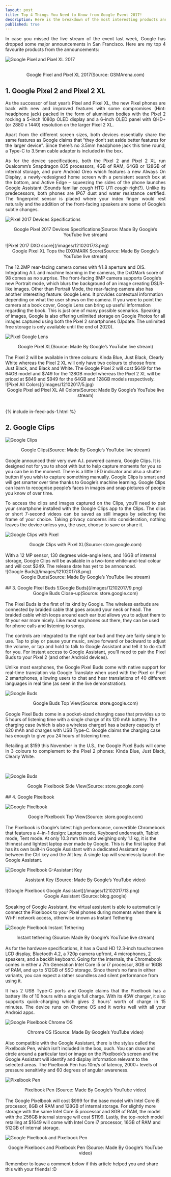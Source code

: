 ```yaml
---
layout: post
title: Top 4 Things You Need to Know from Google Event 2017!
description: Here is the breakdown of the most interesting products announced by Google!
published: true
---
```


<style type="text/css">
 p {
  text-align: justify;
}

img {
    display: block;
    margin: auto;
}
</style>

In case you missed the live stream of the event last week, Google has dropped some major announcements in San Francisco. Here are my top 4 favourite products from the announcements:

![Google Pixel and Pixel XL 2017](/images/12102017/1.PNG)
<br />
<center>Google Pixel and Pixel XL 2017(Source: GSMArena.com)</center>

## 1. Google Pixel 2 and Pixel 2 XL
As the successor of last year’s Pixel and Pixel XL, the new Pixel phones are back with new and improved features with some compromises (Hint: headphone jack) packed in the form of aluminium bodies with the Pixel 2 rocking a 5-inch 1080p OLED display and a 6-inch OLED panel with QHD+ (or 2880 x 1440) resolution on the larger Pixel 2 XL. 

Apart from the different screen sizes, both devices essentially share the same features as Google claims that “they don’t set aside better features for the larger device”. Since there’s no 3.5mm headphone jack this time round, a Type-C to 3.5mm cable adapter is included in the box. 

As for the device specifications, both the Pixel 2 and Pixel 2 XL run Qualcomm’s Snapdragon 835 processors, 4GB of RAM, 64GB or 128GB of internal storage, and pure Android Oreo which features a new Always On Display, a newly-redesigned home screen with a persistent search box at the bottom, and Active Edge – squeezing the sides of the phone launches Google Assistant (Sounds familiar *cough* HTC U11 *cough* right?). Unlike its predecessors, both phones are IP67 dust and water resistance certified. The fingerprint sensor is placed where your index finger would rest naturally and the addition of the front-facing speakers are some of Google’s subtle changes.

![Pixel 2017 Devices Specifications](/images/12102017/2.png)
<center>Google Pixel 2017 Devices Specifications(Source: Made By Google’s YouTube live stream)</center>
<br />
![Pixel 2017 DXO score](/images/12102017/3.png)
<center>Google Pixel XL Tops the DXOMARK Score(Source: Made By Google’s YouTube live stream)</center>
<br />
The 12.2MP rear-facing camera comes with f/1.8 aperture and OIS. Integrating A.I. and machine learning in the cameras, the DxOMark score of 98 comes as no surprise. The front-facing 8MP camera supports Google’s new Portrait mode, which blurs the background of an image creating DSLR-like images. Other than Portrait Mode, the rear-facing camera also has another interesting feature: Google Lens. It provides contextual information depending on what the user shows on the camera. If you were to point the camera at a book cover, Google Lens can bring up useful information regarding the book. This is just one of many possible scenarios. Speaking of images, Google is also offering unlimited storage on Google Photos for all images captured using both the Pixel 2 smartphones (Update: The unlimited free storage is only available until the end of 2020).

![Pixel Google Lens](/images/12102017/4.png)
<center>Google Pixel XL(Source: Made By Google’s YouTube live stream)</center>
<br />
The Pixel 2 will be available in three colours: Kinda Blue, Just Black, Clearly White whereas the Pixel 2 XL will only have two colours to choose from: Just Black, and Black and White. The Google Pixel 2 will cost $649 for the 64GB model and $749 for the 128GB model whereas the Pixel 2 XL will be priced at $849 and $949 for the 64GB and 128GB models respectively.

<br />
![Pixel All Colors](/images/12102017/5.jpg)
<center>Google Pixel ad Pixel XL All Colors(Source: Made By Google’s YouTube live stream)</center>
<br />

<br />
{% include in-feed-ads-1.html %}
<br />

## 2.	Google Clips
![Google Clips](/images/12102017/6.png)
<center>Google Clips(Source: Made By Google’s YouTube live stream)</center>
<br />
Google announced their very own A.I. powered camera, Google Clips. It is designed not for you to shoot with but to help capture moments for you so you can be in the moment. There is a little LED indicator and also a shutter button if you wish to capture something manually. Google Clips is smart and will get smarter over time thanks to Google’s machine learning. Google Clips can learn to recognise people’s faces in images and snap pictures of people you know of over time.

To access the clips and images captured on the Clips, you’ll need to pair your smartphone installed with the Google Clips app to the Clips. The clips or short 7-second videos can be saved as still images by selecting the frame of your choice. Taking privacy concerns into consideration, nothing leaves the device unless you, the user, choose to save or share it. 

![Google Clips with Pixel](/images/12102017/7.PNG)
<center>Google Clips with Pixel XL(Source: store.google.com)</center>
<br />
With a 12 MP sensor, 130 degrees wide-angle lens, and 16GB of internal storage, Google Clips will be available in a two-tone white-and-teal colour and will cost $249. The release date has yet to be announced.

<br />
![Google Buds](/images/12102017/8.png)
<center>Google Buds(Source: Made By Google’s YouTube live stream)</center>
<br />
## 3. Google Pixel Buds
![Google Buds](/images/12102017/9.png)
<center>Google Buds Close-up(Source: store.google.com)</center>
<br />
The Pixel Buds is the first of its kind by Google. The wireless earbuds are connected by braided cable that goes around your neck or head. The braided cable which loops around each ear bud allows you to adjust them to fit your ear more nicely. Like most earphones out there, they can be used for phone calls and listening to songs. 

The controls are integrated to the right ear bud and they are fairly simple to use.  Tap to play or pause your music, swipe forward or backward to adjust the volume, or tap and hold to talk to Google Assistant and tell it to do stuff for you. For instant access to Google Assistant, you’ll need to pair the Pixel Buds to your Pixel 2 (and other Android devices). 

Unlike most earphones, the Google Pixel Buds come with native support for real-time translation via Google Translate when used with the Pixel or Pixel 2 smartphones, allowing users to chat and hear translations of 40 different languages in real time (as seen in the live demonstration).

![Google Buds](/images/12102017/10.jpg)
<center>Google Buds Top View(Source: store.google.com)</center>
<br />
Google Pixel Buds come in a pocket-sized charging case that provides up to 5 hours of listening time with a single charge of its 120 mAh battery. The charging case (which is also a wireless charger) has a battery capacity of 620 mAh and charges with USB Type-C. Google claims the charging case has enough to give you 24 hours of listening time. 

Retailing at $159 this November in the U.S., the Google Pixel Buds will come in 3 colours to complement to the Pixel 2 phones: Kinda Blue, Just Black, Clearly White.

<br />

![Google Buds](/images/12102017/18.png)
<center>Google Pixelbook Side View(Source: store.google.com)</center>
<br />
## 4.	Google Pixelbook

![Google Pixelbook](/images/12102017/11.jpg)
<center>Google Pixelbook Top View(Source: store.google.com)</center>
<br />
The Pixelbook is Google’s latest high performance, convertible Chromebook that features a 4-in-1 design: Laptop mode, Keyboard underneath, Tablet mode, Tent mode. At only 10.3 mm thin and weighing only 1.1 kg, it is the thinnest and lightest laptop  ever made by Google. This is the first laptop that has its own built-in Google Assistant with a dedicated Assistant key between the Ctrl key and the Alt key. A single tap will seamlessly launch the Google Assistant. 

![Google Pixelbook G-Assistant Key](/images/12102017/12.png)
<center>Assistant Key (Source: Made By Google’s YouTube video)</center>
<br />
![Google Pixelbook Google Assistant](/images/12102017/13.png)
<center>Google Assistant (Source: blog.google)</center>
<br />
Speaking of Google Assistant, the virtual assistant is able to automatically connect the Pixelbook to your Pixel phones during moments when there is Wi-Fi network access, otherwise known as Instant Tethering

![Google Pixelbook Instant Tethering](/images/12102017/14.png)
<center>Instant tethering (Source: Made By Google’s YouTube live stream)</center>
<br />
As for the hardware specifications, it has a Quad HD 12.3-inch touchscreen LCD display, Bluetooth 4.2, a 720p camera upfront, 4 microphones, 2 speakers, and a backlit keyboard. Going for the internals, the Chromebook comes in either a 7th Generation Intel Core i5 or i7 processor, 8GB or 16GB of RAM, and up to 512GB of SSD storage. Since there’s no fans in either variants, you can expect a rather soundless and silent performance from using it. 

It has 2 USB Type-C ports and Google claims that the Pixelbook has a battery life of 10 hours with a single full charge. With its 45W charger, it also supports quick-charging which gives 2 hours’ worth of charge in 15 minutes. The device runs on Chrome OS and it works well with all your Android apps.

![Google Pixelbook Chrome OS](/images/12102017/15.png)
<center>Chrome OS (Source: Made By Google’s YouTube video)</center>
<br />
Also compatible with the Google Assistant, there is the stylus called the Pixelbook Pen, which isn’t included in the box, ouch. You can draw and circle around a particular text or image on the Pixelbook’s screen and the Google Assistant will identify and display information relevant to the selected areas. The Pixelbook Pen has 10m/s of latency, 2000+ levels of pressure sensitivity and 60 degrees of angular awareness.

![Pixelbook Pen ](/images/12102017/16.png)
<center>Pixelbook Pen (Source: Made By Google’s YouTube video)</center>
<br />
The Google Pixelbook will cost $999 for the base model with Intel Core i5 processor, 8GB of RAM and 128GB of internal storage. For slightly more storage with the same Intel Core i5 processor and 8GB of RAM, the model with the 256GB internal storage will cost $1199. Lastly, the top-notch model retailing at $1649 will come with Intel Core i7 processor, 16GB of RAM and 512GB of internal storage. 

![Google Pixelbook and Pixelbook Pen ](/images/12102017/17.png)
<center>Google Pixelbook and Pixelbook Pen (Source: Made By Google’s YouTube video)</center>
<br />
Remember to leave a comment below if this article helped you and share this with your friends! :D

